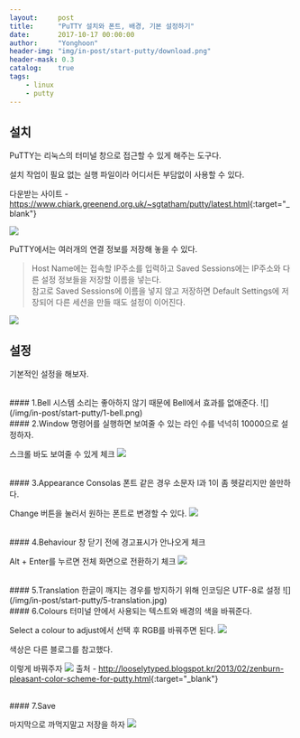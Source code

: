 ```yaml
---
layout:     post
title:      "PuTTY 설치와 폰트, 배경, 기본 설정하기"
date:       2017-10-17 00:00:00
author:     "Yonghoon"
header-img: "img/in-post/start-putty/download.png"
header-mask: 0.3
catalog:    true
tags:
    - linux
    - putty
---
```


## 설치

PuTTY는 리눅스의 터미널 창으로 접근할 수 있게 해주는 도구다.

설치 작업이 필요 없는 실행 파일이라 어디서든 부담없이 사용할 수 있다.

다운받는 사이트 - <https://www.chiark.greenend.org.uk/~sgtatham/putty/latest.html>{:target="_blank"}

![](/img/in-post/start-putty/download.png)

PuTTY에서는 여러개의 연결 정보를 저장해 놓을 수 있다.

>Host Name에는 접속할 IP주소를 입력하고 Saved Sessions에는 IP주소와 다른 설정 정보들을 저장할 이름을 넣는다.<br>
>참고로 Saved Sessions에 이름을 넣지 않고 저장하면 Default Settings에 저장되어 다른 세션을 만들 때도 설정이 이어진다.

![](/img/in-post/start-putty/session.png)

## 설정

기본적인 설정을 해보자.

<br>
#### 1.Bell
시스템 소리는 좋아하지 않기 때문에 Bell에서 효과를 없애준다.
![](/img/in-post/start-putty/1-bell.png)

<br>
#### 2.Window
명령어를 실행하면 보여줄 수 있는 라인 수를 넉넉히 10000으로 설정하자.

스크롤 바도 보여줄 수 있게 체크
![](/img/in-post/start-putty/2-window.png)

<br>
#### 3.Appearance
Consolas 폰트 같은 경우 소문자 l과 1이 좀 헷갈리지만 쓸만하다.

Change 버튼을 눌러서 원하는 폰트로 변경할 수 있다.
![](/img/in-post/start-putty/3-appearance.png)

<br>
#### 4.Behaviour
창 닫기 전에 경고표시가 안나오게 체크

Alt + Enter를 누르면 전체 화면으로 전환하기 체크
![](/img/in-post/start-putty/4-behaviour.png)

<br>
#### 5.Translation
한글이 깨지는 경우를 방지하기 위해 인코딩은 UTF-8로 설정
![](/img/in-post/start-putty/5-translation.jpg)

<br>
#### 6.Colours
터미널 안에서 사용되는 텍스트와 배경의 색을 바꿔준다.

Select a colour to adjust에서 선택 후 RGB를 바꿔주면 된다.
![](/img/in-post/start-putty/6-colours.png)

색상은 다른 블로그를 참고했다.

이렇게 바꿔주자
![](/img/in-post/start-putty/color-list.jpg)
출처 - <http://looselytyped.blogspot.kr/2013/02/zenburn-pleasant-color-scheme-for-putty.html>{:target="_blank"}

<br>
#### 7.Save

마지막으로 까먹지말고 저장을 하자
![](/img/in-post/start-putty/7-save.png)